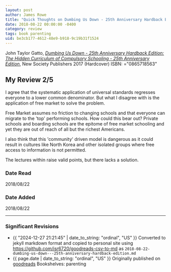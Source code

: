 ```yaml
---
layout: post
author: James Rowe
title: "Quick Thoughts on Dumbing Us Down - 25th Anniversary Hardback Edition: The Hidden Curriculum of Compulsory Schooling - 25th Anniversary Edition"
date: 2018-08-22 00:00:00 -0400
category: review
tags: book parenting
uid: be3cb177-4612-48e9-b918-9c19b31f1524
---
```


John Taylor Gatto, *[Dumbing Us Down - 25th Anniversary Hardback Edition: The Hidden Curriculum of Compulsory Schooling - 25th Anniversary Edition](https://www.goodreads.com/book/show/31945094)*,  New Society Publishers 2017 (Hardcover) ISBN: ="0865718563"

## My Review 2/5

I agree that the systematic application of universal standards regresses everyone to a lower common denominator. But what I disagree with is the application of free market to solve the problem.

Free Market assumes no friction to changing schools and that everyone can migrate to the 'top' performing schools. How could this bear out? Private schools and boarding schools are the epitome of free market schooling and yet they are out of reach of all but the richest Americans.

I also think that this 'community' driven model is dangerous as it could result in cultures like North Korea and other isolated groups where free access to information is not permitted.

The lectures within raise valid points, but there lacks a solution.

### Date Read
2018/08/22

### Date Added
2018/08/22

---

### Significant Revisions

- {{ "2024-12-27 21:21:45" | date_to_string: "ordinal", "US" }} Converted to jekyll markdown format and copied to personal site using <https://github.com/jsr6720/goodreads-csv-to-md> as `2018-08-22-dumbing-us-down---25th-anniversary-hardback-edition.md`
- {{ page.date | date_to_string: "ordinal", "US" }} Originally published on [goodreads](https://www.goodreads.com) Bookshelves: parenting